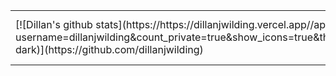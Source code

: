 <table width="100%">
  <tr>
    <td>
      [![Dillan's github stats](https://https://dillanjwilding.vercel.app//api?username=dillanjwilding&count_private=true&show_icons=true&theme=solarized-dark)](https://github.com/dillanjwilding)
    </td>
    <td>
      [![Top Langs](https://https://dillanjwilding.vercel.app//api/top-langs/?username=dillanjwilding&layout=compact&theme=gruvbox)](https://github.com/dillanjwilding)
    </td>
  </tr>
</table>

<!--
**dillanjwilding/dillanjwilding** is a ✨ _special_ ✨ repository because its `README.md` (this file) appears on your GitHub profile.

Here are some ideas to get you started:

- 🔭 I’m currently working on ...
- 🌱 I’m currently learning ...
- 👯 I’m looking to collaborate on ...
- 🤔 I’m looking for help with ...
- 💬 Ask me about ...
- 📫 How to reach me: ...
- 😄 Pronouns: ...
- ⚡ Fun fact: ...
-->

